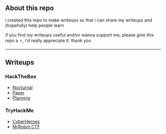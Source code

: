 ## About this repo 

i created this repo to make writeups so that i can share my writeups and (hopefully) help people learn 

if you find my writeups useful and/or wanna support me, please give this repo a ⭐, i'd really appreciate it. thank you

--- 

## Writeups

### HackTheBox 
- [Nocturnal](./htb/nocturnal.md)
- [Paper](./htb/paper.md)
- [Planning](./htb/planning.md)

### TryHackMe 
- [CyberHeroes](./thm/cyberheroes.md)
- [MrRobot CTF](./thm/mrrobot.md)
